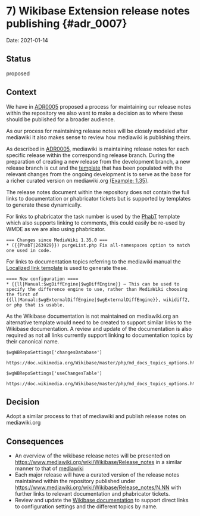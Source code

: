 # 7) Wikibase Extension release notes publishing {#adr_0007}

Date: 2021-01-14

## Status

proposed

## Context

We have in [ADR0005] proposed a process for maintaining our release notes within the repository we also want to make a decision as to where these should be published for a broader audience.

As our process for maintaining release notes will be closely modeled after mediawiki it also makes sense to review how mediawiki is publishing theirs.

As described in [ADR0005], mediawiki is maintaining release notes for each specific release within the corresponding release branch. During the preparation of creating a new release from the development branch, a new release branch is cut and the [template] that has been populated with the relevant changes from the ongoing development is to serve as the base for a richer curated version on mediawiki.org [(Example: 1.35)](https://www.mediawiki.org/wiki/Release_notes/1.35).

The release notes document within the repository does not contain the full links to documentation or phabricator tickets but is supported by templates to generate these dynamically. 

For links to phabricator the task number is used by the [PhabT] template which also supports linking to comments, this could easily be re-used by WMDE as we are also using phabricator.

```
=== Changes since MediaWiki 1.35.0 ===
* ({{PhabT|263929}}) purgeList.php Fix all-namespaces option to match one used in code.
```

For links to documentation topics referring to the mediawiki manual the [Localized link template] is used to generate these.

```
==== New configuration ====
* {{ll|Manual:$wgDiffEngine|$wgDiffEngine}} — This can be used to specify the difference engine to use, rather than MediaWiki choosing the first of {{ll|Manual:$wgExternalDiffEngine|$wgExternalDiffEngine}}, wikidiff2, or php that is usable.
```

As the Wikibase documentation is not maintained on mediawiki.org an alternative template would need to be created to support similar links to the Wikibase documentation. A review and update of the documentation is also required as not all links currently support linking to documentation topics by their canonical name.

```
$wgWBRepoSettings['changesDatabase']

https://doc.wikimedia.org/Wikibase/master/php/md_docs_topics_options.html#changesDatabase
```

```
$wgWBRepoSettings['useChangesTable']

https://doc.wikimedia.org/Wikibase/master/php/md_docs_topics_options.html#autotoc_md251
```

## Decision

Adopt a similar process to that of mediawiki and publish release notes on mediawiki.org

## Consequences

- An overview of the wikibase release notes will be presented on https://www.mediawiki.org/wiki/Wikibase/Release_notes in a similar manner to that of [mediawiki](https://www.mediawiki.org/wiki/Release_notes)
- Each major release will have a curated version of the release notes maintained within the repository published under https://www.mediawiki.org/wiki/Wikibase/Release_notes/N.NN with further links to relevant documentation and phabricator tickets.
- Review and update the [Wikibase documentation] to support direct links to configuration settings and the different topics by name.

[template]: https://gerrit.wikimedia.org/r/c/mediawiki/core/+/611247/3/RELEASE-NOTES-1.36
[ADR0005]: (0005-release-notes-process.md)
[Wikibase documentation]: (https://doc.wikimedia.org/Wikibase/master/php/)
[PhabT]: (https://www.mediawiki.org/wiki/Template:PhabT)
[Localized link template]: (https://www.mediawiki.org/wiki/Template:Localized_link)